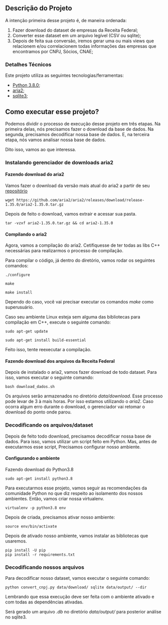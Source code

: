 ## Descrição do Projeto

A intenção primeira desse projeto é, de maneira ordenada:

1. Fazer download do dataset de empresas da Receita Federal;
2. Converter esse dataset em um arquivo legível (CSV ou sqlite);
3. Depois de feita sua conversão, iremos gerar uma ou mais views que relacionem e/ou correlacionem todas informações das empresas que encontramos por CNPJ, Sócios, CNAE;

### Detalhes Técnicos

Este projeto utiliza as seguintes tecnologias/ferramentas:

* [Python 3.8.0](https://www.python.org/dev/peps/pep-0569/);
* [aria2](https://aria2.github.io/);
* [sqlite3](https://sqlite.org/index.html);

## Como executar esse projeto?


Podemos dividir o processo de execução desse projeto em três etapas. Na primeira delas, nós precisamos fazer o download da base de dados. Na segunda, precisamos decodificar nossa base de dados. E, na terceira etapa, nós vamos analisar nossa base de dados.

Dito isso, vamos ao que interessa. 

### Instalando gerenciador de downloads aria2


#### Fazendo download do aria2

Vamos fazer o download da versão mais atual do aria2 a partir de seu [repositório](https://github.com/aria2/aria2/releases/tag/release-1.35.0)

```
wget https://github.com/aria2/aria2/releases/download/release-1.35.0/aria2-1.35.0.tar.gz
```

Depois de feito o download, vamos extrair e  acessar sua pasta.

```
tar -vzxf aria2-1.35.0.tar.gz && cd aria2-1.35.0
```


#### Compilando o aria2

Agora, vamos a compilação do aria2. Cetifiquesse de ter todas as libs C++  necessárias para realizarmos o processo de compilação.

Para compilar o código, já dentro do diretório, vamos rodar os seguintes comandos:

```
./configure

make

make install
```

Dependo do caso, você vai precisar executar os comandos *make* como superusuário.

Caso seu ambiente Linux esteja sem alguma das bibliotecas para compilação em C++, execute o seguinte comando:

```
sudo apt-get update

sudo apt-get install build-essential
```

Feito isso, tente reexecutar a compilação.


#### Fazendo download dos arquivos da Receita Federal

Depois de instalado o aria2, vamos fazer download de todo dataset. Para isso, vamos executar o seguinte comando:

```
bash download_dados.sh
```

Os arquivos serão armazenados no diretório *data/download*. Esse processo pode levar de 3 à mais horas. Por isso estamos utilizando o *aria2*. Caso ocorra algum erro durante o download, o gerenciador vai retomar o download do ponto onde parou.


### Decodificando os arquivos/dataset

Depois de feito todo download, precisamos decodificar nossa base de dados. Para isso, vamos utilizar um script feito em Python. Mas, antes de executarmos esse script, Precisamos configurar nosso ambiente.


#### Configurando o ambiente

Fazendo download do Python3.8

```
sudo apt-get install python3.8
```

Para executarmos esse projeto, vamos seguir as recomendações da comunidade Python no que diz respeito ao isolamento dos nossos ambientes. Então, vamos criar nossa virtualenv.

```
virtualenv -p python3.8 env
```

Depois de criada, precisamos ativar nosso ambiente:

```
source env/bin/activate
```

Depois de ativado nosso ambiente, vamos instalar as bibliotecas que usaremos.

```
pip install -U pip
pip install -r requirements.txt
```

### Decodificando nossos arquivos 


Para decodificar nosso dataset, vamos executar o seguinte comando:

```
python convert_cnpj.py data/download/ sqlite data/output/ --dir
```

Lembrando que essa execução deve ser feita com o ambiente ativado e com todas as dependências ativadas.

Será gerado um arquivo *.db* no diretório *data/output/* para posterior análise no sqlite3.
